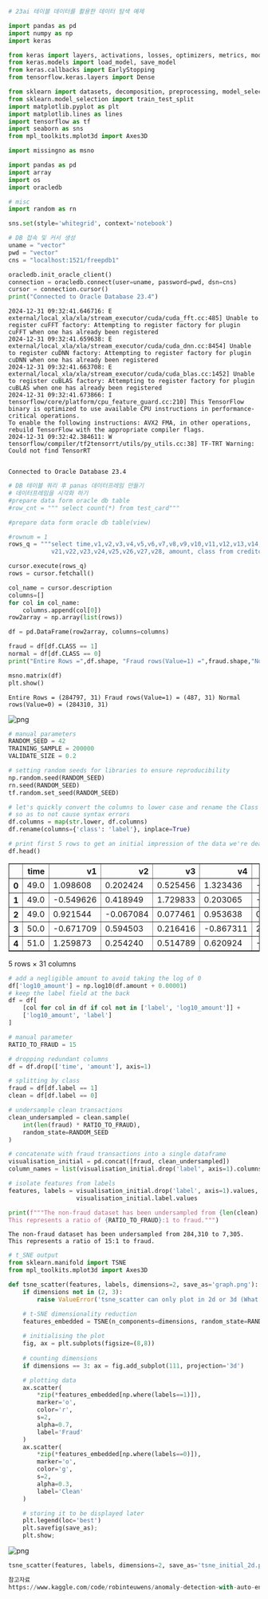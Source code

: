 ```python
# 23ai 테이블 데이터를 활용한 데이터 탐색 예제

import pandas as pd
import numpy as np
import keras

from keras import layers, activations, losses, optimizers, metrics, models
from keras.models import load_model, save_model
from keras.callbacks import EarlyStopping
from tensorflow.keras.layers import Dense

from sklearn import datasets, decomposition, preprocessing, model_selection
from sklearn.model_selection import train_test_split
import matplotlib.pyplot as plt
import matplotlib.lines as lines
import tensorflow as tf
import seaborn as sns
from mpl_toolkits.mplot3d import Axes3D

import missingno as msno

import pandas as pd
import array
import os
import oracledb

# misc
import random as rn

sns.set(style='whitegrid', context='notebook')

# DB 접속 및 커서 생성
uname = "vector"
pwd = "vector"
cns = "localhost:1521/freepdb1"

oracledb.init_oracle_client()
connection = oracledb.connect(user=uname, password=pwd, dsn=cns)
cursor = connection.cursor()
print("Connected to Oracle Database 23.4")

```

    2024-12-31 09:32:41.646716: E external/local_xla/xla/stream_executor/cuda/cuda_fft.cc:485] Unable to register cuFFT factory: Attempting to register factory for plugin cuFFT when one has already been registered
    2024-12-31 09:32:41.659638: E external/local_xla/xla/stream_executor/cuda/cuda_dnn.cc:8454] Unable to register cuDNN factory: Attempting to register factory for plugin cuDNN when one has already been registered
    2024-12-31 09:32:41.663708: E external/local_xla/xla/stream_executor/cuda/cuda_blas.cc:1452] Unable to register cuBLAS factory: Attempting to register factory for plugin cuBLAS when one has already been registered
    2024-12-31 09:32:41.673866: I tensorflow/core/platform/cpu_feature_guard.cc:210] This TensorFlow binary is optimized to use available CPU instructions in performance-critical operations.
    To enable the following instructions: AVX2 FMA, in other operations, rebuild TensorFlow with the appropriate compiler flags.
    2024-12-31 09:32:42.384611: W tensorflow/compiler/tf2tensorrt/utils/py_utils.cc:38] TF-TRT Warning: Could not find TensorRT


    Connected to Oracle Database 23.4



```python
# DB 테이블 쿼리 후 panas 데이터프레임 만들기
# 데이터프레임을 시각화 하기
#prepare data form oracle db table
#row_cnt = """ select count(*) from test_card"""

#prepare data form oracle db table(view)

#rownum = 1
rows_q = """select time,v1,v2,v3,v4,v5,v6,v7,v8,v9,v10,v11,v12,v13,v14,v15,v16,v17,v18,v19,v20,
            v21,v22,v23,v24,v25,v26,v27,v28, amount, class from creditcard_v """

cursor.execute(rows_q)
rows = cursor.fetchall()

col_name = cursor.description
columns=[]
for col in col_name:
    columns.append(col[0])
row2array = np.array(list(rows))

df = pd.DataFrame(row2array, columns=columns)

fraud = df[df.CLASS == 1]
normal = df[df.CLASS == 0]
print("Entire Rows =",df.shape, "Fraud rows(Value=1) =",fraud.shape,"Normal rows(Value=0) =",normal.shape)

msno.matrix(df)
plt.show()
```

    Entire Rows = (284797, 31) Fraud rows(Value=1) = (487, 31) Normal rows(Value=0) = (284310, 31)



    
![png](./images/output_1_1-3.png)
    



```python
# manual parameters
RANDOM_SEED = 42
TRAINING_SAMPLE = 200000
VALIDATE_SIZE = 0.2

# setting random seeds for libraries to ensure reproducibility
np.random.seed(RANDOM_SEED)
rn.seed(RANDOM_SEED)
tf.random.set_seed(RANDOM_SEED)
```


```python
# let's quickly convert the columns to lower case and rename the Class column 
# so as to not cause syntax errors
df.columns = map(str.lower, df.columns)
df.rename(columns={'class': 'label'}, inplace=True)

# print first 5 rows to get an initial impression of the data we're dealing with
df.head()
```




<div>
<style scoped>
    .dataframe tbody tr th:only-of-type {
        vertical-align: middle;
    }

    .dataframe tbody tr th {
        vertical-align: top;
    }

    .dataframe thead th {
        text-align: right;
    }
</style>
<table border="1" class="dataframe">
  <thead>
    <tr style="text-align: right;">
      <th></th>
      <th>time</th>
      <th>v1</th>
      <th>v2</th>
      <th>v3</th>
      <th>v4</th>
      <th>v5</th>
      <th>v6</th>
      <th>v7</th>
      <th>v8</th>
      <th>v9</th>
      <th>...</th>
      <th>v21</th>
      <th>v22</th>
      <th>v23</th>
      <th>v24</th>
      <th>v25</th>
      <th>v26</th>
      <th>v27</th>
      <th>v28</th>
      <th>amount</th>
      <th>label</th>
    </tr>
  </thead>
  <tbody>
    <tr>
      <th>0</th>
      <td>49.0</td>
      <td>1.098608</td>
      <td>0.202424</td>
      <td>0.525456</td>
      <td>1.323436</td>
      <td>-0.130486</td>
      <td>0.039924</td>
      <td>0.028379</td>
      <td>0.072841</td>
      <td>-0.097869</td>
      <td>...</td>
      <td>-0.024972</td>
      <td>0.154264</td>
      <td>-0.063147</td>
      <td>0.253205</td>
      <td>0.629405</td>
      <td>-0.345345</td>
      <td>0.040469</td>
      <td>0.010264</td>
      <td>13.18</td>
      <td>0.0</td>
    </tr>
    <tr>
      <th>1</th>
      <td>49.0</td>
      <td>-0.549626</td>
      <td>0.418949</td>
      <td>1.729833</td>
      <td>0.203065</td>
      <td>-0.187012</td>
      <td>0.253878</td>
      <td>0.500894</td>
      <td>0.251256</td>
      <td>-0.227985</td>
      <td>...</td>
      <td>0.115062</td>
      <td>0.418529</td>
      <td>-0.065133</td>
      <td>0.264981</td>
      <td>0.003958</td>
      <td>0.395969</td>
      <td>0.027182</td>
      <td>0.043506</td>
      <td>59.99</td>
      <td>0.0</td>
    </tr>
    <tr>
      <th>2</th>
      <td>49.0</td>
      <td>0.921544</td>
      <td>-0.067084</td>
      <td>0.077461</td>
      <td>0.953638</td>
      <td>0.067412</td>
      <td>0.016152</td>
      <td>0.320452</td>
      <td>0.038534</td>
      <td>-0.391513</td>
      <td>...</td>
      <td>-0.333930</td>
      <td>-1.299920</td>
      <td>0.084311</td>
      <td>-0.370398</td>
      <td>0.155102</td>
      <td>-0.834490</td>
      <td>0.000909</td>
      <td>0.035547</td>
      <td>135.51</td>
      <td>0.0</td>
    </tr>
    <tr>
      <th>3</th>
      <td>50.0</td>
      <td>-0.671709</td>
      <td>0.594503</td>
      <td>0.216416</td>
      <td>-0.867311</td>
      <td>2.966908</td>
      <td>3.632495</td>
      <td>0.563295</td>
      <td>0.673026</td>
      <td>-0.188766</td>
      <td>...</td>
      <td>-0.136441</td>
      <td>-0.300362</td>
      <td>-0.331692</td>
      <td>0.996382</td>
      <td>0.502469</td>
      <td>-0.518043</td>
      <td>-0.208276</td>
      <td>-0.116048</td>
      <td>14.80</td>
      <td>0.0</td>
    </tr>
    <tr>
      <th>4</th>
      <td>51.0</td>
      <td>1.259873</td>
      <td>0.254240</td>
      <td>0.514789</td>
      <td>0.620924</td>
      <td>-0.475930</td>
      <td>-0.992286</td>
      <td>0.066417</td>
      <td>-0.209275</td>
      <td>0.035572</td>
      <td>...</td>
      <td>-0.256531</td>
      <td>-0.739212</td>
      <td>0.135732</td>
      <td>0.381990</td>
      <td>0.219302</td>
      <td>0.094291</td>
      <td>-0.028687</td>
      <td>0.019198</td>
      <td>1.98</td>
      <td>0.0</td>
    </tr>
  </tbody>
</table>
<p>5 rows × 31 columns</p>
</div>




```python
# add a negligible amount to avoid taking the log of 0
df['log10_amount'] = np.log10(df.amount + 0.00001)
# keep the label field at the back
df = df[
    [col for col in df if col not in ['label', 'log10_amount']] + 
    ['log10_amount', 'label']
]
```


```python
# manual parameter 
RATIO_TO_FRAUD = 15

# dropping redundant columns
df = df.drop(['time', 'amount'], axis=1)

# splitting by class
fraud = df[df.label == 1]
clean = df[df.label == 0]

# undersample clean transactions
clean_undersampled = clean.sample(
    int(len(fraud) * RATIO_TO_FRAUD),
    random_state=RANDOM_SEED
)

# concatenate with fraud transactions into a single dataframe
visualisation_initial = pd.concat([fraud, clean_undersampled])
column_names = list(visualisation_initial.drop('label', axis=1).columns)

# isolate features from labels 
features, labels = visualisation_initial.drop('label', axis=1).values, \
                   visualisation_initial.label.values

print(f"""The non-fraud dataset has been undersampled from {len(clean):,} to {len(clean_undersampled):,}.
This represents a ratio of {RATIO_TO_FRAUD}:1 to fraud.""")
```

    The non-fraud dataset has been undersampled from 284,310 to 7,305.
    This represents a ratio of 15:1 to fraud.



```python
# t_SNE output
from sklearn.manifold import TSNE
from mpl_toolkits.mplot3d import Axes3D

def tsne_scatter(features, labels, dimensions=2, save_as='graph.png'):
    if dimensions not in (2, 3):
        raise ValueError('tsne_scatter can only plot in 2d or 3d (What are you? An alien that can visualise >3d?). Make sure the "dimensions" argument is in (2, 3)')

    # t-SNE dimensionality reduction
    features_embedded = TSNE(n_components=dimensions, random_state=RANDOM_SEED).fit_transform(features)
    
    # initialising the plot
    fig, ax = plt.subplots(figsize=(8,8))
    
    # counting dimensions
    if dimensions == 3: ax = fig.add_subplot(111, projection='3d')

    # plotting data
    ax.scatter(
        *zip(*features_embedded[np.where(labels==1)]),
        marker='o',
        color='r',
        s=2,
        alpha=0.7,
        label='Fraud'
    )
    ax.scatter(
        *zip(*features_embedded[np.where(labels==0)]),
        marker='o',
        color='g',
        s=2,
        alpha=0.3,
        label='Clean'
    )

    # storing it to be displayed later
    plt.legend(loc='best')
    plt.savefig(save_as);
    plt.show;

```


    
![png](./images/output_6_0-3.png)
    



```python
tsne_scatter(features, labels, dimensions=2, save_as='tsne_initial_2d.png')
```


```python
참고자료
https://www.kaggle.com/code/robinteuwens/anomaly-detection-with-auto-encoders
```
